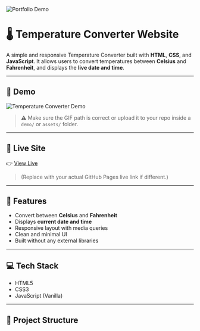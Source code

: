 ![Portfolio Demo]()
# 🌡️ Temperature Converter Website

A simple and responsive Temperature Converter built with **HTML**, **CSS**, and **JavaScript**. It allows users to convert temperatures between **Celsius** and **Fahrenheit**, and displays the **live date and time**.

---

## 📸 Demo

![Temperature Converter Demo](./Temperature_converter/images/gif.gif)

> ⚠️ Make sure the GIF path is correct or upload it to your repo inside a `demo/` or `assets/` folder.

---

## 🔗 Live Site

👉 [View Live](https://jaikumar992.github.io/temperature-converter/)  
> (Replace with your actual GitHub Pages live link if different.)

---

## 🚀 Features

- Convert between **Celsius** and **Fahrenheit**
- Displays **current date and time**
- Responsive layout with media queries
- Clean and minimal UI
- Built without any external libraries

---

## 💻 Tech Stack

- HTML5
- CSS3
- JavaScript (Vanilla)

---

## 📁 Project Structure

